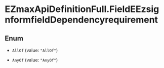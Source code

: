 # EZmaxApiDefinitionFull.FieldEEzsignformfieldDependencyrequirement

## Enum


* `AllOf` (value: `"AllOf"`)

* `AnyOf` (value: `"AnyOf"`)


